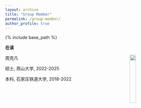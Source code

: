 ```yaml
---
layout: archive
title: "Group Member"
permalink: /group-member/
author_profile: true
---
```


{% include base_path %}

<font face="微软雅黑">**在读**</font>  


<img src="https://github.com/user-attachments/assets/cd286530-28ee-4626-9c2f-8ab3521900fc" width="20%" height="20%" align="right">
周克凡

硕士, 燕山大学, 2022-2025

本科, 石家庄铁道大学, 2018-2022  
